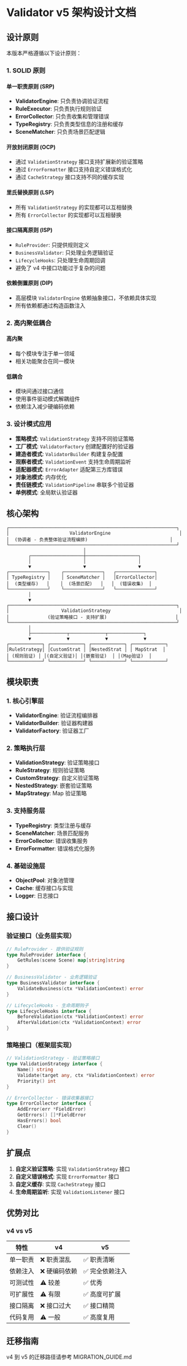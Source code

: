 # Validator v5 架构设计文档

## 设计原则

本版本严格遵循以下设计原则：

### 1. SOLID 原则

#### 单一职责原则 (SRP)
- **ValidatorEngine**: 只负责协调验证流程
- **RuleExecutor**: 只负责执行规则验证
- **ErrorCollector**: 只负责收集和管理错误
- **TypeRegistry**: 只负责类型信息的注册和缓存
- **SceneMatcher**: 只负责场景匹配逻辑

#### 开放封闭原则 (OCP)
- 通过 `ValidationStrategy` 接口支持扩展新的验证策略
- 通过 `ErrorFormatter` 接口支持自定义错误格式化
- 通过 `CacheStrategy` 接口支持不同的缓存实现

#### 里氏替换原则 (LSP)
- 所有 `ValidationStrategy` 的实现都可以互相替换
- 所有 `ErrorCollector` 的实现都可以互相替换

#### 接口隔离原则 (ISP)
- `RuleProvider`: 只提供规则定义
- `BusinessValidator`: 只处理业务逻辑验证
- `LifecycleHooks`: 只处理生命周期回调
- 避免了 v4 中接口功能过于复杂的问题

#### 依赖倒置原则 (DIP)
- 高层模块 `ValidatorEngine` 依赖抽象接口，不依赖具体实现
- 所有依赖都通过构造函数注入

### 2. 高内聚低耦合

#### 高内聚
- 每个模块专注于单一领域
- 相关功能聚合在同一模块

#### 低耦合
- 模块间通过接口通信
- 使用事件驱动模式解耦组件
- 依赖注入减少硬编码依赖

### 3. 设计模式应用

- **策略模式**: `ValidationStrategy` 支持不同验证策略
- **工厂模式**: `ValidatorFactory` 创建配置好的验证器
- **建造者模式**: `ValidatorBuilder` 构建复杂配置
- **观察者模式**: `ValidationEvent` 支持生命周期监听
- **适配器模式**: `ErrorAdapter` 适配第三方库错误
- **对象池模式**: 内存优化
- **责任链模式**: `ValidationPipeline` 串联多个验证器
- **单例模式**: 全局默认验证器

## 核心架构

```
┌─────────────────────────────────────────────────────────────┐
│                      ValidatorEngine                         │
│  (协调者 - 负责整体验证流程编排)                              │
└─────────────────────────────────────────────────────────────┘
                            │
        ┌───────────────────┼───────────────────┐
        │                   │                   │
        ▼                   ▼                   ▼
┌──────────────┐    ┌──────────────┐   ┌──────────────┐
│ TypeRegistry │    │ SceneMatcher │   │ErrorCollector│
│  (类型缓存)   │    │  (场景匹配)   │   │  (错误收集)  │
└──────────────┘    └──────────────┘   └──────────────┘
        │
        ▼
┌─────────────────────────────────────────────────────────────┐
│                   ValidationStrategy                         │
│              (验证策略接口 - 支持扩展)                         │
└─────────────────────────────────────────────────────────────┘
        │
        ├─────────────┬─────────────┬─────────────┐
        ▼             ▼             ▼             ▼
┌────────────┐ ┌────────────┐ ┌────────────┐ ┌────────────┐
│RuleStrategy│ │CustomStrat │ │NestedStrat │ │ MapStrat  │
│ (规则验证) │ │(自定义验证)│ │(嵌套验证)  │ │(Map验证)  │
└────────────┘ └────────────┘ └────────────┘ └────────────┘
```

## 模块职责

### 1. 核心引擎层
- **ValidatorEngine**: 验证流程编排器
- **ValidatorBuilder**: 验证器构建器
- **ValidatorFactory**: 验证器工厂

### 2. 策略执行层
- **ValidationStrategy**: 验证策略接口
- **RuleStrategy**: 规则验证策略
- **CustomStrategy**: 自定义验证策略
- **NestedStrategy**: 嵌套验证策略
- **MapStrategy**: Map 验证策略

### 3. 支持服务层
- **TypeRegistry**: 类型注册与缓存
- **SceneMatcher**: 场景匹配服务
- **ErrorCollector**: 错误收集服务
- **ErrorFormatter**: 错误格式化服务

### 4. 基础设施层
- **ObjectPool**: 对象池管理
- **Cache**: 缓存接口与实现
- **Logger**: 日志接口

## 接口设计

### 验证接口（业务层实现）

```go
// RuleProvider - 提供验证规则
type RuleProvider interface {
    GetRules(scene Scene) map[string]string
}

// BusinessValidator - 业务逻辑验证
type BusinessValidator interface {
    ValidateBusiness(ctx *ValidationContext) error
}

// LifecycleHooks - 生命周期钩子
type LifecycleHooks interface {
    BeforeValidation(ctx *ValidationContext) error
    AfterValidation(ctx *ValidationContext) error
}
```

### 策略接口（框架层实现）

```go
// ValidationStrategy - 验证策略接口
type ValidationStrategy interface {
    Name() string
    Validate(target any, ctx *ValidationContext) error
    Priority() int
}

// ErrorCollector - 错误收集器接口
type ErrorCollector interface {
    AddError(err *FieldError)
    GetErrors() []*FieldError
    HasErrors() bool
    Clear()
}
```

## 扩展点

1. **自定义验证策略**: 实现 `ValidationStrategy` 接口
2. **自定义错误格式**: 实现 `ErrorFormatter` 接口
3. **自定义缓存**: 实现 `CacheStrategy` 接口
4. **生命周期监听**: 实现 `ValidationListener` 接口

## 优势对比

### v4 vs v5

| 特性 | v4 | v5 |
|------|----|----|
| 单一职责 | ❌ 职责混乱 | ✅ 职责清晰 |
| 依赖注入 | ❌ 硬编码依赖 | ✅ 完全依赖注入 |
| 可测试性 | ⚠️ 较差 | ✅ 优秀 |
| 可扩展性 | ⚠️ 有限 | ✅ 高度可扩展 |
| 接口隔离 | ❌ 接口过大 | ✅ 接口精简 |
| 代码复用 | ⚠️ 一般 | ✅ 高度复用 |

## 迁移指南

v4 到 v5 的迁移路径请参考 MIGRATION_GUIDE.md


